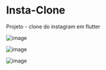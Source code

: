 # Insta-Clone

Projeto - clone do instagram em flutter

![image](https://github.com/welsoncmp/Insta-Clone/assets/42895405/e8713e10-340c-4e31-b2e9-e7625248318a)  

![image](https://github.com/welsoncmp/Insta-Clone/assets/42895405/a35d1b6a-bc62-40cf-bf19-5eaa2857e2a5)  

![image](https://github.com/welsoncmp/Insta-Clone/assets/42895405/d4e27f28-987b-4ae1-b153-3e4a6fb90e6d)  







